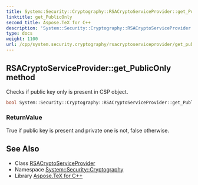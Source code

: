 ```yaml
---
title: System::Security::Cryptography::RSACryptoServiceProvider::get_PublicOnly method
linktitle: get_PublicOnly
second_title: Aspose.TeX for C++
description: 'System::Security::Cryptography::RSACryptoServiceProvider::get_PublicOnly method. Checks if public key only is present in CSP object in C++.'
type: docs
weight: 1100
url: /cpp/system.security.cryptography/rsacryptoserviceprovider/get_publiconly/
---
```

## RSACryptoServiceProvider::get_PublicOnly method


Checks if public key only is present in CSP object.

```cpp
bool System::Security::Cryptography::RSACryptoServiceProvider::get_PublicOnly() const
```


### ReturnValue

True if public key is present and private one is not, false otherwise.

## See Also

* Class [RSACryptoServiceProvider](../)
* Namespace [System::Security::Cryptography](../../)
* Library [Aspose.TeX for C++](../../../)
